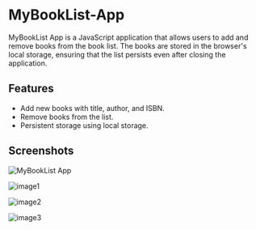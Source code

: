 # MyBookList-App

MyBookList App is a JavaScript application that allows users to add and remove books from the book list. The books are stored in the browser's local storage, ensuring that the list persists even after closing the application.

## Features

- Add new books with title, author, and ISBN.
- Remove books from the list.
- Persistent storage using local storage.

## Screenshots

![MyBookList App](https://github.com/SanuliGehara/MyBookList-App/assets/154311325/7583aeca-2bdb-48be-8a1b-246dfec6be68)

![image1](https://github.com/SanuliGehara/MyBookList-App/assets/154311325/ce33a65d-3824-4cbb-87bd-ed5f5ce7cef1)

![image2](https://github.com/SanuliGehara/MyBookList-App/assets/154311325/64b3bff6-b86c-4053-8633-09539030c58a)

![image3](https://github.com/SanuliGehara/MyBookList-App/assets/154311325/f1e21106-77f0-4e42-8107-82badcc5b797)
